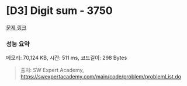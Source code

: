 # [D3] Digit sum - 3750 

[문제 링크](https://swexpertacademy.com/main/code/problem/problemDetail.do?contestProbId=AWHPiSYKAD0DFAUn) 

### 성능 요약

메모리: 70,124 KB, 시간: 511 ms, 코드길이: 298 Bytes



> 출처: SW Expert Academy, https://swexpertacademy.com/main/code/problem/problemList.do